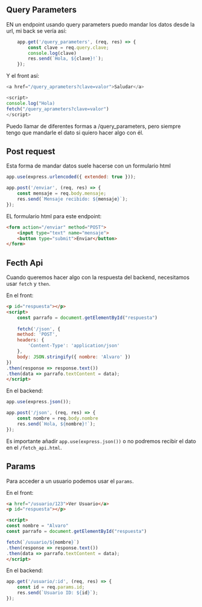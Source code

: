 ## Query Parameters

EN un endpoint usando query parameters puedo mandar los datos desde la url, mi back se vería así:

```js
    app.get('/query_parameters', (req, res) => {
        const clave = req.query.clave;
        console.log(clave)
        res.send(`Hola, ${clave}!`);
    });
```

Y el front así:

```js
<a href="/query_aprameters?clave=valor">Saludar</a>

<script>
console.log("Hola)
fetch("/query_aprameters?clave=valor")
</script>
```

Puedo llamar de diferentes formas a /query_parameters, pero siempre tengo que mandarle el dato si quiero hacer algo con él.

## Post request

Esta forma de mandar datos suele hacerse con un formulario html

```js
app.use(express.urlencoded({ extended: true })); 

app.post('/enviar', (req, res) => {
    const mensaje = req.body.mensaje;
    res.send(`Mensaje recibido: ${mensaje}`);
});
```

EL formulario html para este endpoint:

```html
<form action="/enviar" method="POST">
    <input type="text" name="mensaje">
    <button type="submit">Enviar</button>
</form>
```

## Fecth Api

Cuando queremos hacer algo con la respuesta del backend, necesitamos usar `fetch` y `then`.

En el front:

```html
<p id="respuesta"></p>
<script>
    const parrafo = document.getElementById("respuesta")
    
    fetch('/json', {
    method: 'POST',
    headers: {
        'Content-Type': 'application/json'
    },
    body: JSON.stringify({ nombre: 'Alvaro' })
})
.then(response => response.text())
.then(data => parrafo.textContent = data);
</script>
```

En el backend:

```js
app.use(express.json());

app.post('/json', (req, res) => {
    const nombre = req.body.nombre
    res.send(`Hola, ${nombre}!`);
});
```

Es importante añadir `app.use(express.json())` o no podremos recibir el dato en el `/fetch_api.html`.

## Params

Para acceder a un usuario podemos usar el `params`.

En el front:

```html
<a href="/usuario/123">Ver Usuario</a>
<p id="respuesta"></p>

<script>
const nombre = "Alvaro"
const parrafo = document.getElementById("respuesta")

fetch(`/usuario/${nombre}`)
.then(response => response.text())
.then(data => parrafo.textContent = data);
</script>
```
 
En el backend:

```js
app.get('/usuario/:id', (req, res) => {
    const id = req.params.id;
    res.send(`Usuario ID: ${id}`);
});
```